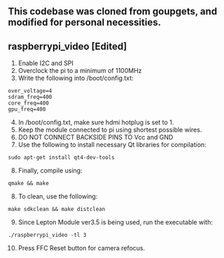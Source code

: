 ## This codebase was cloned from goupgets, and modified for personal necessities.


## raspberrypi_video [Edited]

1. Enable I2C and SPI
2. Overclock the pi to a minimum of 1100MHz
3. Write the following into /boot/config.txt:

```
over_voltage=4  
sdram_freq=400  
core_freq=400  
gpu_freq=400  
```

4. In /boot/config.txt, make sure hdmi hotplug is set to 1.
5. Keep the module connected to pi using shortest possible wires.
6. DO NOT CONNECT BACKSIDE PINS TO Vcc and GND
7. Use the following to install necessary Qt libraries for compilation:

```
sudo apt-get install qt4-dev-tools
```

8. Finally, compile using:

```
qmake && make
```

8. To clean, use the following:

```
make sdkclean && make distclean
```

9. Since Lepton Module ver3.5 is being used, run the executable with:

```
./raspberrypi_video -tl 3
```

10. Press FFC Reset button for camera refocus.